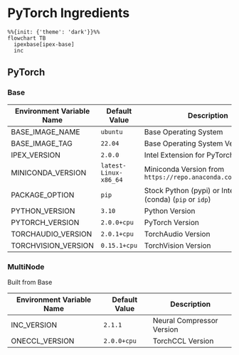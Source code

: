 # PyTorch Ingredients

```mermaid
%%{init: {'theme': 'dark'}}%%
flowchart TB
  ipexbase[ipex-base]
  inc
```

## PyTorch

### Base

| Environment Variable Name | Default Value | Description |
| --- | --- | --- |
| BASE_IMAGE_NAME | `ubuntu` | Base Operating System |
| BASE_IMAGE_TAG | `22.04` | Base Operating System Version |
| IPEX_VERSION | `2.0.0` | Intel Extension for PyTorch Version |
| MINICONDA_VERSION | `latest-Linux-x86_64` | Miniconda Version from `https://repo.anaconda.com/miniconda` |
| PACKAGE_OPTION | `pip` | Stock Python (pypi) or Intel Python (conda) (`pip` or `idp`) |
| PYTHON_VERSION | `3.10` | Python Version |
| PYTORCH_VERSION | `2.0.0+cpu` | PyTorch Version |
| TORCHAUDIO_VERSION | `2.0.1+cpu` | TorchAudio Version |
| TORCHVISION_VERSION | `0.15.1+cpu` | TorchVision Version |

### MultiNode

Built from Base

| Environment Variable Name | Default Value | Description |
| --- | --- | --- |
| INC_VERSION | `2.1.1` | Neural Compressor Version |
| ONECCL_VERSION | `2.0.0+cpu` | TorchCCL Version |
